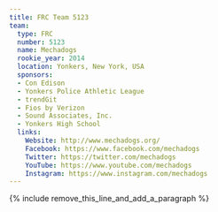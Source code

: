 ```yaml
---
title: FRC Team 5123
team:
  type: FRC
  number: 5123
  name: Mechadogs
  rookie_year: 2014
  location: Yonkers, New York, USA
  sponsors:
  - Con Edison
  - Yonkers Police Athletic League
  - trendGit
  - Fios by Verizon
  - Sound Associates, Inc.
  - Yonkers High School
  links:
    Website: http://www.mechadogs.org/
    Facebook: https://www.facebook.com/mechadogs
    Twitter: https://twitter.com/mechadogs
    YouTube: https://www.youtube.com/mechadogs
    Instagram: https://www.instagram.com/mechadogs
---
```


{% include remove_this_line_and_add_a_paragraph %}